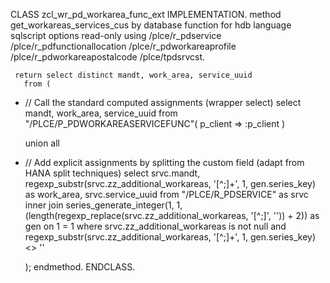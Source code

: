 CLASS zcl_wr_pd_workarea_func_ext IMPLEMENTATION.
   method get_workareas_services_cus
    by database function for hdb
        language sqlscript
        options read-only
        using /plce/r_pdservice /plce/r_pdfunctionallocation /plce/r_pdworkareaprofile /plce/r_pdworkareapostalcode /plce/tpdsrvcst.
       
     return select distinct mandt, work_area, service_uuid
       from (
* // Call the standard computed assignments (wrapper select)
    select mandt, work_area, service_uuid
    from "/PLCE/P_PDWORKAREASERVICEFUNC"( p_client => :p_client )
   
     union all
* // Add explicit assignments by splitting the custom field (adapt from HANA split techniques)
    select srvc.mandt,
           regexp_substr(srvc.zz_additional_workareas, '[^;]+', 1, gen.series_key) as work_area,
           srvc.service_uuid
    from "/PLCE/R_PDSERVICE" as srvc
    inner join series_generate_integer(1, 1, (length(regexp_replace(srvc.zz_additional_workareas, '[^;]', '')) + 2)) as gen
    on 1 = 1
    where srvc.zz_additional_workareas is not null
      and regexp_substr(srvc.zz_additional_workareas, '[^;]+', 1, gen.series_key) <> ''
   
   );
  endmethod.
ENDCLASS.
